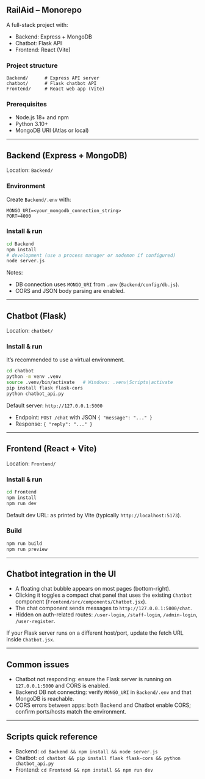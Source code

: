 ## RailAid – Monorepo

A full-stack project with:
- Backend: Express + MongoDB
- Chatbot: Flask API
- Frontend: React (Vite)

### Project structure
```
Backend/      # Express API server
chatbot/      # Flask chatbot API
Frontend/     # React web app (Vite)
```

### Prerequisites
- Node.js 18+ and npm
- Python 3.10+
- MongoDB URI (Atlas or local)

---

## Backend (Express + MongoDB)
Location: `Backend/`

### Environment
Create `Backend/.env` with:
```
MONGO_URI=<your_mongodb_connection_string>
PORT=4000
```

### Install & run
```bash
cd Backend
npm install
# development (use a process manager or nodemon if configured)
node server.js
```

Notes:
- DB connection uses `MONGO_URI` from `.env` (`Backend/config/db.js`).
- CORS and JSON body parsing are enabled.

---

## Chatbot (Flask)
Location: `chatbot/`

### Install & run
It’s recommended to use a virtual environment.
```bash
cd chatbot
python -m venv .venv
source .venv/bin/activate   # Windows: .venv\Scripts\activate
pip install flask flask-cors
python chatbot_api.py
```

Default server: `http://127.0.0.1:5000`
- Endpoint: `POST /chat` with JSON `{ "message": "..." }`
- Response: `{ "reply": "..." }`

---

## Frontend (React + Vite)
Location: `Frontend/`

### Install & run
```bash
cd Frontend
npm install
npm run dev
```

Default dev URL: as printed by Vite (typically `http://localhost:5173`).

### Build
```bash
npm run build
npm run preview
```

---

## Chatbot integration in the UI
- A floating chat bubble appears on most pages (bottom-right).
- Clicking it toggles a compact chat panel that uses the existing `Chatbot` component (`Frontend/src/components/Chatbot.jsx`).
- The chat component sends messages to `http://127.0.0.1:5000/chat`.
- Hidden on auth-related routes: `/user-login`, `/staff-login`, `/admin-login`, `/user-register`.

If your Flask server runs on a different host/port, update the fetch URL inside `Chatbot.jsx`.

---

## Common issues
- Chatbot not responding: ensure the Flask server is running on `127.0.0.1:5000` and CORS is enabled.
- Backend DB not connecting: verify `MONGO_URI` in `Backend/.env` and that MongoDB is reachable.
- CORS errors between apps: both Backend and Chatbot enable CORS; confirm ports/hosts match the environment.

---

## Scripts quick reference
- Backend: `cd Backend && npm install && node server.js`
- Chatbot: `cd chatbot && pip install flask flask-cors && python chatbot_api.py`
- Frontend: `cd Frontend && npm install && npm run dev`

